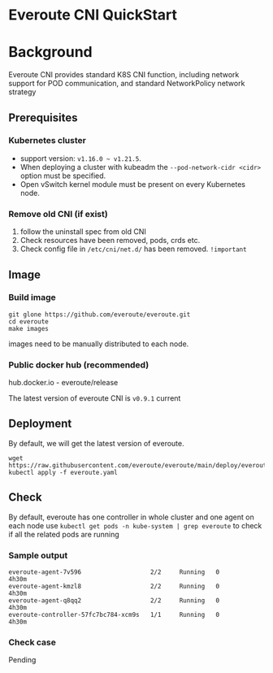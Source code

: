 # Everoute CNI QuickStart

# Background
Everoute CNI provides standard K8S CNI function, 
including network support for POD communication,
and standard NetworkPolicy network strategy

## Prerequisites
### Kubernetes cluster
+ support version: `v1.16.0 ~ v1.21.5`.
+ When deploying a cluster with kubeadm the `--pod-network-cidr <cidr>` option must be specified.
+ Open vSwitch kernel module must be present on every Kubernetes node.

### Remove old CNI (if exist)
1. follow the uninstall spec from old CNI
2. Check resources have been removed, pods, crds etc.
3. Check config file in `/etc/cni/net.d/` has been removed. `!important`

## Image
### Build image
```shell
git glone https://github.com/everoute/everoute.git
cd everoute
make images
```
images need to be manually distributed to each node.

### Public docker hub (recommended)
hub.docker.io - everoute/release

The latest version of everoute CNI is `v0.9.1` current

## Deployment
By default, we will get the latest version of everoute.
```shell
wget https://raw.githubusercontent.com/everoute/everoute/main/deploy/everoute.yaml
kubectl apply -f everoute.yaml
```

## Check
By default, everoute has one controller in whole cluster and one agent on each node
use `kubectl get pods -n kube-system | grep everoute` to check if all the related pods are running
### Sample output
```text
everoute-agent-7v596                   2/2     Running   0          4h30m
everoute-agent-kmzl8                   2/2     Running   0          4h30m
everoute-agent-q8qq2                   2/2     Running   0          4h30m
everoute-controller-57fc7bc784-xcm9s   1/1     Running   0          4h30m
```
### Check case
Pending